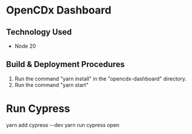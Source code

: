 # OpenCDx Dashboard

## Technology Used

- Node 20

## Build & Deployment Procedures

1. Run the command "yarn install" in the "opencdx-dashboard" directory.
2. Run the command "yarn start"

# Run Cypress 
yarn add cypress --dev
yarn run cypress open



